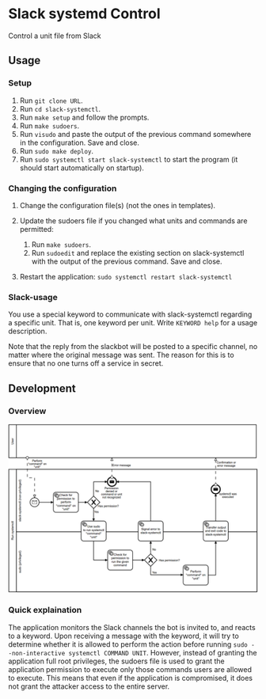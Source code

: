 # Slack systemd Control
Control a unit file from Slack

## Usage

### Setup

1. Run `git clone URL`.
2. Run `cd slack-systemctl`.
3. Run `make setup` and follow the prompts.
4. Run `make sudoers`.
5. Run `visudo` and paste the output of the previous command somewhere in the configuration. Save and close.
4. Run `sudo make deploy`.
5. Run `sudo systemctl start slack-systemctl` to start the program
   (it should start automatically on startup).

### Changing the configuration

1. Change the configuration file(s) (not the ones in templates).
2. Update the sudoers file if you changed what units and commands are permitted:
   
   1. Run `make sudoers`.
   2. Run `sudoedit` and replace the existing section on slack-systemctl with the output of the previous command. Save and close.
3. Restart the application: `sudo systemctl restart slack-systemctl`

### Slack-usage

You use a special keyword to communicate with slack-systemctl regarding
a specific unit. That is, one keyword per unit. Write `KEYWORD help` for
a usage description.

Note that the reply from the slackbot will be posted to a specific channel,
no matter where the original message was sent. The reason for this is to
ensure that no one turns off a service in secret.

## Development

### Overview

![Overview of the application structure](overview.png)

### Quick explaination

The application monitors the Slack channels the bot is invited to, and reacts to a keyword. Upon receiving a message with
the keyword, it will try to determine whether it is allowed to perform the action before running 
`sudo --non-interactive systemctl COMMAND UNIT`. However, instead of granting the application full root privileges, the sudoers
file is used to grant the application permission to execute only those commands users are allowed to execute. This means that even
if the application is compromised, it does not grant the attacker access to the entire server.
